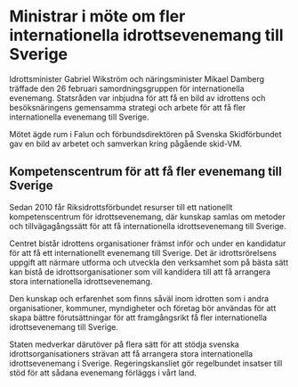 # Ministrar i möte om fler internationella idrottsevenemang till Sverige

Idrottsminister Gabriel Wikström och näringsminister Mikael Damberg träffade den 26 februari samordningsgruppen för internationella evenemang. Statsråden var inbjudna för att få en bild av idrottens och besöksnäringens gemensamma strategi och arbete för att få fler internationella evenemang till Sverige.

Mötet ägde rum i Falun och förbundsdirektören på Svenska Skidförbundet gav en bild av arbetet och samverkan kring pågående skid-VM.

## Kompetenscentrum för att få fler evenemang till Sverige

Sedan 2010 får Riksidrottsförbundet resurser till ett nationellt kompetenscentrum för idrottsevenemang, där kunskap samlas om metoder och tillvägagångssätt för att få internationella idrottsevenemang till Sverige.

Centret bistår idrottens organisationer främst inför och under en kandidatur för att få ett internationellt evenemang till Sverige. Det är idrottsrörelsens uppgift att närmare utforma och utveckla den verksamhet som på bästa sätt kan bistå de idrottsorganisationer som vill kandidera till att få arrangera stora internationella idrottsevenemang.

Den kunskap och erfarenhet som finns såväl inom idrotten som i andra organisationer, kommuner, myndigheter och företag bör användas för att skapa bättre förutsättningar för att framgångsrikt få fler internationella idrottsevenemang till Sverige.

Staten medverkar därutöver på flera sätt för att stödja svenska idrottsorganisationers strävan att få arrangera stora internationella idrottsevenemang i Sverige. Regeringskansliet gör regelbundet insatser till stöd för att sådana evenemang förläggs i vårt land.
